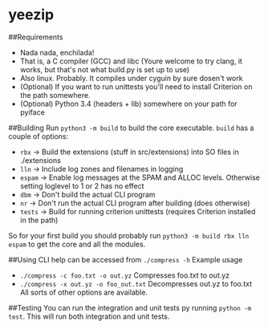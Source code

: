 # yeezip

##Requirements
 * Nada nada, enchilada!
 * That is, a C compiler (GCC) and libc (Youre welcome to try clang, it works, but that's not what build.py is set up to use)
 * Also linux. Probably. It compiles under cyguin by sure dosen't work
 * (Optional) If you want to run unittests you'll need to install Criterion on the path somewhere.
 * (Optional) Python 3.4 (headers + lib) somewhere on your path for pyiface

##Building
Run `python3 -m build` to build the core executable. `build` has a couple of options:
 * `rbx` -> Build the extensions (stuff in src/extensions) into SO files in ./extensions
 * `lln` -> Include log zones and filenames in logging
 * `espam` -> Enable log messages at the SPAM and ALLOC levels. Otherwise setting loglevel to 1 or 2 has no effect
 * `dbm` -> Don't build the actual CLI program
 * `nr` -> Don't run the actual CLI program after building (does otherwise)
 * `tests` -> Build for running criterion unittests (requires Criterion installed in the path)

So for your first build you should probably run `python3 -m build rbx lln espam` to get the core and all the modules.

##Using
CLI help can be accessed from `./compress -h`
Example usage
 * `./compress -c foo.txt -o out.yz` Compresses foo.txt to out.yz
 * `./compress -x out.yz -o foo_out.txt` Decompresses out.yz to foo.txt
All sorts of other options are available.

##Testing
You can run the integration and unit tests py running `python -m test`. This will run both integration and unit tests.
